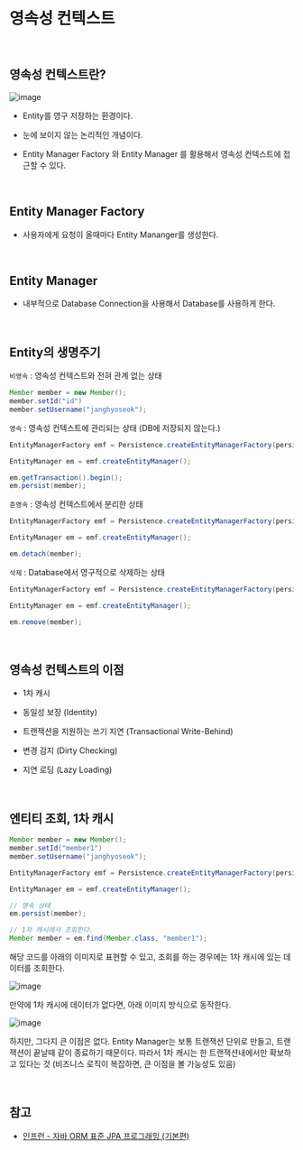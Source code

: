 # 영속성 컨텍스트

<br>

## 영속성 컨텍스트란?

![image](https://user-images.githubusercontent.com/23515771/90488896-895aab80-e177-11ea-8a3b-5d4a69a3ccb3.png)

- Entity를 영구 저장하는 환경이다.

- 눈에 보이지 않는 논리적인 개념이다.

- Entity Manager Factory 와 Entity Manager 를 활용해서 영속성 컨텍스트에 접근할 수 있다.

<br>

## Entity Manager Factory

- 사용자에게 요청이 올때마다 Entity Mananger를 생성한다.

<br>

## Entity Manager

- 내부적으로 Database Connection을 사용해서 Database를 사용하게 한다.

<br>

## Entity의 생명주기

`비영속` : 영속성 컨텍스트와 전혀 관계 없는 상태

```java
Member member = new Member();
member.setId("id")
member.setUsername("janghyoseok");
```

`영속` : 영속성 컨텍스트에 관리되는 상태 (DB에 저장되지 않는다.)

```java
EntityManagerFactory emf = Persistence.createEntityManagerFactory(persistenceUnitName);

EntityManager em = emf.createEntityManager();

em.getTransaction().begin();
em.persist(member);
```

`준영속` : 영속성 컨텍스트에서 분리한 상태

```java
EntityManagerFactory emf = Persistence.createEntityManagerFactory(persistenceUnitName);

EntityManager em = emf.createEntityManager();

em.detach(member);
```

`삭제` : Database에서 영구적으로 삭제하는 상태

```java
EntityManagerFactory emf = Persistence.createEntityManagerFactory(persistenceUnitName);

EntityManager em = emf.createEntityManager();

em.remove(member);
```

<br>

## 영속성 컨텍스트의 이점

- 1차 캐시

- 동일성 보장 (Identity)

- 트랜잭션을 지원하는 쓰기 지연 (Transactional Write-Behind)

- 변경 감지 (Dirty Checking)

- 지연 로딩 (Lazy Loading)

<br>

## 엔티티 조회, 1차 캐시

```java
Member member = new Member();
member.setId("member1")
member.setUsername("janghyoseok");

EntityManagerFactory emf = Persistence.createEntityManagerFactory(persistenceUnitName);

EntityManager em = emf.createEntityManager();

// 영속 상태
em.persist(member);

// 1차 캐시에서 조회한다.
Member member = em.find(Member.class, "member1");
```

해당 코드를 아래의 이미지로 표현할 수 있고, 조회를 하는 경우에는 1차 캐시에 있는 데이터를 조회한다.

![image](https://user-images.githubusercontent.com/23515771/90495597-c165ec80-e17f-11ea-98e6-0602d3685f24.png)

만약에 1차 캐시에 데이터가 없다면, 아래 이미지 방식으로 동작한다.

![image](https://user-images.githubusercontent.com/23515771/90511140-02b5c680-e197-11ea-8660-da612a7df986.png)

하지만, 그다지 큰 이점은 없다. Entity Manager는 보통 트랜잭션 단위로 만들고, 트랜잭션이 끝날때 같이 종료하기 때문이다. 따라서 1차 캐시는 한 트랜잭션내에서만 확보하고 있다는 것 (비즈니스 로직이 복잡하면, 큰 이점을 볼 가능성도 있음)

<br>

## 참고

- [인프런 - 자바 ORM 표준 JPA 프로그래밍 (기본편)](https://www.inflearn.com/course/ORM-JPA-Basic/dashboard)
